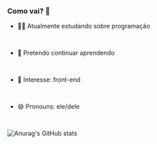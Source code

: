 ### Como vai? 👋

- 🤷‍♂️ Atualmente estudando sobre programação 
<br>

- 🎇 Pretendo continuar aprendendo
 <br>
 
- 🤔 Interesse: front-end 
 <br>
 
- 😄 Pronouns: ele/dele
 <br>
 


![Anurag's GitHub stats](https://github-readme-stats.vercel.app/api?username=DaniloFerroAlves&count_private=true&theme=dark)







